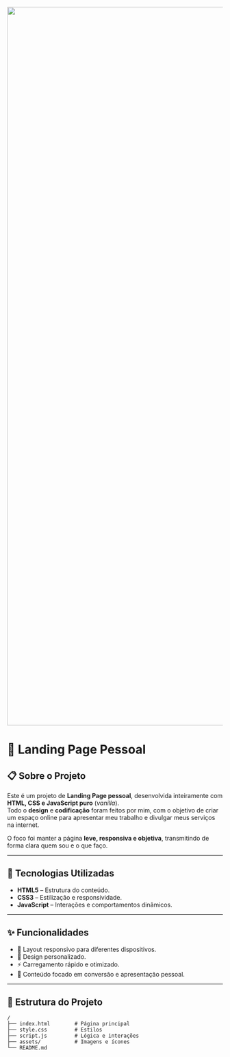 <p align="center">
  <img width="2230" height="1674" alt="image" src="https://github.com/user-attachments/assets/415d1bbd-0750-4b59-9781-aa080656541e" />
</p>

# 💼 Landing Page Pessoal

## 📋 Sobre o Projeto
Este é um projeto de **Landing Page pessoal**, desenvolvida inteiramente com **HTML, CSS e JavaScript puro** (*vanilla*).  
Todo o **design** e **codificação** foram feitos por mim, com o objetivo de criar um espaço online para apresentar meu trabalho e divulgar meus serviços na internet.  

O foco foi manter a página **leve, responsiva e objetiva**, transmitindo de forma clara quem sou e o que faço.

---

## 🚀 Tecnologias Utilizadas
- **HTML5** – Estrutura do conteúdo.
- **CSS3** – Estilização e responsividade.
- **JavaScript** – Interações e comportamentos dinâmicos.

---

## ✨ Funcionalidades
- 📱 Layout responsivo para diferentes dispositivos.
- 🎨 Design personalizado.
- ⚡ Carregamento rápido e otimizado.
- 📌 Conteúdo focado em conversão e apresentação pessoal.

---

## 📂 Estrutura do Projeto
```plaintext
/
├── index.html        # Página principal
├── style.css         # Estilos
├── script.js         # Lógica e interações
├── assets/           # Imagens e ícones
└── README.md
